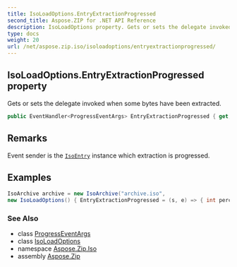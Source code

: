 ```yaml
---
title: IsoLoadOptions.EntryExtractionProgressed
second_title: Aspose.ZIP for .NET API Reference
description: IsoLoadOptions property. Gets or sets the delegate invoked when some bytes have been extracted
type: docs
weight: 20
url: /net/aspose.zip.iso/isoloadoptions/entryextractionprogressed/
---
```

## IsoLoadOptions.EntryExtractionProgressed property

Gets or sets the delegate invoked when some bytes have been extracted.

```csharp
public EventHandler<ProgressEventArgs> EntryExtractionProgressed { get; set; }
```

## Remarks

Event sender is the [`IsoEntry`](../../isoentry/) instance which extraction is progressed.

## Examples

```csharp
IsoArchive archive = new IsoArchive("archive.iso", 
new IsoLoadOptions() { EntryExtractionProgressed = (s, e) => { int percent = (int)((100 * e.ProceededBytes) / length); } })                 
```

### See Also

* class [ProgressEventArgs](../../../aspose.zip/progresseventargs/)
* class [IsoLoadOptions](../)
* namespace [Aspose.Zip.Iso](../../isoloadoptions/)
* assembly [Aspose.Zip](../../../)


